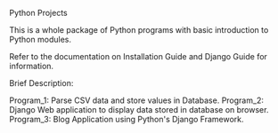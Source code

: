 Python Projects

This is a whole package of Python programs with basic introduction to Python modules.

Refer to the documentation on Installation Guide and Django Guide for information. 

Brief Description:

Program_1: Parse CSV data and store values in Database.
Program_2: Django Web application to display data stored in database on browser.
Program_3: Blog Application using Python's Django Framework.



